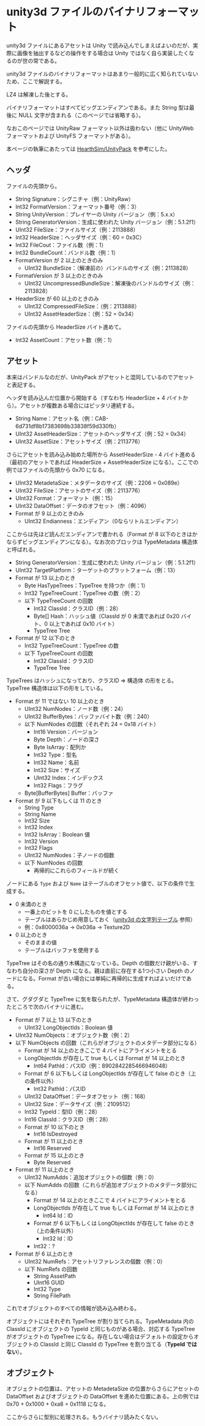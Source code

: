 # unity3d ファイルのバイナリフォーマット

unity3d ファイルにあるアセットは Unity で読み込んでしまえばよいのだが、実際に画像を抽出するなどの操作をする場合は Unity ではなく自ら実装したくなるのが世の常である。

unity3d ファイルのバイナリフォーマットはあまり一般的に広く知られていないため、ここで解説する。

LZ4 は解凍した後とする。

バイナリフォーマットはすべてビッグエンディアンである。また String 型は最後に NULL 文字が含まれる（このページでは省略する）。

なおこのページでは UnityRaw フォーマット以外は扱わない（他に UnityWeb フォーマットおよび UnityFS フォーマットがある）。

本ページの執筆にあたっては [HearthSim/UnityPack](https://github.com/HearthSim/UnityPack) を参考にした。

## ヘッダ

ファイルの先頭から。

- String Signature：シグニチャ（例：UnityRaw）
- Int32 FormatVersion：フォーマット番号（例：3）
- String UnityVersion：プレイヤーの Unity バージョン（例：5.x.x）
- String GeneratorVersion：生成に使われた Unity バージョン（例：5.1.2f1）
- UInt32 FileSize：ファイルサイズ（例：2113888）
- Int32 HeaderSize：ヘッダサイズ（例：60 = 0x3C）
- Int32 FileCout：ファイル数（例：1）
- Int32 BundleCount：バンドル数（例：1）
- FormatVersion が 2 以上のときのみ
    - UInt32 BundleSize：（解凍前の）バンドルのサイズ（例：2113828）
- FormatVersion が 3 以上のときのみ
    - UInt32 UncompressedBundleSize：解凍後のバンドルのサイズ（例：2113828）
- HeaderSize が 60 以上のときのみ
    - UInt32 CompressedFileSize：（例：2113888）
    - UInt32 AssetHeaderSize：（例：52 = 0x34）

ファイルの先頭から HeaderSize バイト進めて。

- Int32 AssetCount：アセット数（例：1）

## アセット

本来はバンドルなのだが、UnityPack がアセットと混同しているのでアセットと表記する。

ヘッダを読み込んだ位置から開始する（すなわち HeaderSize + 4 バイトから）。アセットが複数ある場合にはピッタリ連続する。

- String Name：アセット名（例：CAB-6d731df8b17383698b33838f59d330fb）
- UInt32 AssetHeaderSize：アセットのヘッダサイズ（例：52 = 0x34）
- UInt32 AssetSize：アセットサイズ（例：2113776）

さらにアセットを読み込み始めた場所から AssetHeaderSize - 4 バイト進める（最初のアセットであれば HeaderSize + AssetHeaderSize になる）。ここでの例ではファイルの先頭から 0x70 になる。

- UInt32 MetadetaSize：メタデータのサイズ（例：2206 = 0x089e）
- UInt32 FileSize：アセットのサイズ（例：2113776）
- UInt32 Format：フォーマット（例：15）
- UInt32 DataOffset：データのオフセット（例：4096）
- Format が 9 以上のときのみ
    - UInt32 Endianness：エンディアン（0ならリトルエンディアン）

ここからは先ほど読んだエンディアンで書かれる（Format が 8 以下のときはかならずビッグエンディアンになる）。なお次のブロックは TypeMetadata 構造体と呼ばれる。

- String GeneratorVersion：生成に使われた Unity バージョン（例：5.1.2f1）
- UInt32 TargetPlatform：ターゲットのプラットフォーム（例：13）
- Format が 13 以上のとき
    - Byte HasTypeTrees：TypeTree を持つか（例：1）
    - Int32 TypeTreeCount：TypeTree の数（例：2）
    - 以下 TypeTreeCount の回数
        - Int32 ClassId：クラスID（例：28）
        - Byte[] Hash：ハッシュ値（ClassId が 0 未満であれば 0x20 バイト、0 以上であれば 0x10 バイト）
        - TypeTree Tree
- Format が 12 以下のとき
    - Int32 TypeTreeCount：TypeTree の数
    - 以下 TypeTreeCount の回数
        - Int32 ClassId：クラスID
        - TypeTree Tree

TypeTrees はハッシュになっており、クラスID => 構造体 の形をとる。TypeTree 構造体は以下の形をしている。

- Format が 11 ではない 10 以上のとき
    - UInt32 NumNodes：ノード数（例：24）
    - UInt32 BufferBytes：バッファバイト数（例：240）
    - 以下 NumNodes の回数（それぞれ 24 = 0x18 バイト）
        - Int16 Version：バージョン
        - Byte Depth：ノードの深さ
        - Byte IsArray：配列か
        - Int32 Type：型名
        - Int32 Name：名前
        - Int32 Size：サイズ
        - UInt32 Index：インデックス
        - Int32 Flags：フラグ
    - Byte[BufferBytes] Buffer：バッファ
- Format が 9 以下もしくは 11 のとき
    - String Type
    - String Name
    - Int32 Size
    - Int32 Index
    - Int32 IsArray：Boolean 値
    - Int32 Version
    - Int32 Flags
    - UInt32 NumNodes：子ノードの個数
    - 以下 NumNodes の回数
        - 再帰的にこれらのフィールドが続く

ノードにある `Type` および `Name` はテーブルのオフセット値で、以下の条件で生成する。

- 0 未満のとき
    - 一番上のビットを 0 にしたものを値とする
    - テーブルはあらかじめ用意しておく（[unity3d の文字列テーブル](unity3d-string.md) 参照）
    - 例：0x8000036a -> 0x036a -> Texture2D
- 0 以上のとき
    - そのままの値
    - テーブルはバッファを使用する

TypeTree はその名の通り木構造になっている。Depth の個数だけ親がいる、すなわち自分の深さが Depth になる。親は直前に存在する1つ小さい Depth のノードになる。Format が古い場合には単純に再帰的に生成すればよいだけである。

さて、グダグダと TypeTree に気を取られたが、TypeMetadata 構造体が終わったところで次のバイナリに進む。

- Format が 7 以上 13 以下のとき
    - UInt32 LongObjectIds：Boolean 値
- UInt32 NumObjects：オブジェクト数（例：2）
- 以下 NumObjects の回数（これらがオブジェクトのメタデータ部分になる）
    - Format が 14 以上のときここで 4 バイトにアライメントをとる
    - LongObjectIds が存在して true もしくは Format が 14 以上のとき
        - Int64 PathId：パスID（例：8902842285466946048）
    - Format が 6 以下もしくは LongObjectIds が存在して false のとき（上の条件以外）
        - Int32 PathId：パスID
    - UInt32 DataOffset：データオフセット（例：168）
    - UInt32 Size：データサイズ（例：2109512）
    - Int32 TypeId：型ID（例：28）
    - Int16 ClassId：クラスID（例：28）
    - Format が 10 以下のとき
        - Int16 IsDestroyed
    - Format が 11 以上のとき
        - Int16 Reserved
    - Format が 15 以上のとき
        - Byte Reserved
- Format が 11 以上のとき
    - UInt32 NumAdds：追加オブジェクトの個数（例：0）
    - 以下 NumAdds の回数（これらが追加オブジェクトのメタデータ部分になる）
        - Format が 14 以上のときここで 4 バイトにアライメントをとる
        - LongObjectIds が存在して true もしくは Format が 14 以上のとき
            - Int64 Id：ID
        - Format が 6 以下もしくは LongObjectIds が存在して false のとき（上の条件以外）
            - Int32 Id：ID
        - Int32：?
- Format が 6 以上のとき
    - UInt32 NumRefs：アセットリファレンスの個数（例：0）
    - 以下 NumRefs の回数
        - String AssetPath
        - UInt16 GUID
        - Int32 Type
        - String FilePath

これでオブジェクトのすべての情報が読み込み終わる。

オブジェクトにはそれぞれ TypeTree が割り当てられる。TypeMetadata 内の ClassId にオブジェクトの TypeId と同じものがある場合、対応する TypeTree がオブジェクトの TypeTree になる。存在しない場合はデフォルトの設定からオブジェクトの ClassId と同じ ClassId の TypeTree を割り当てる（__TypeId ではない__）。

## オブジェクト

オブジェクトの位置は、アセットの MetadetaSize の位置からさらにアセットの DataOffset およびオブジェクトの DataOffset を進めた位置にある。上の例では 0x70 + 0x1000 + 0xa8 = 0x1118 になる。

ここからさらに型別に処理される。もうバイナリ読みたくない。
